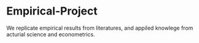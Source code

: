 # Empirical-Project
We replicate empirical results from literatures, and appiled knowlege from acturial science and econometrics.
